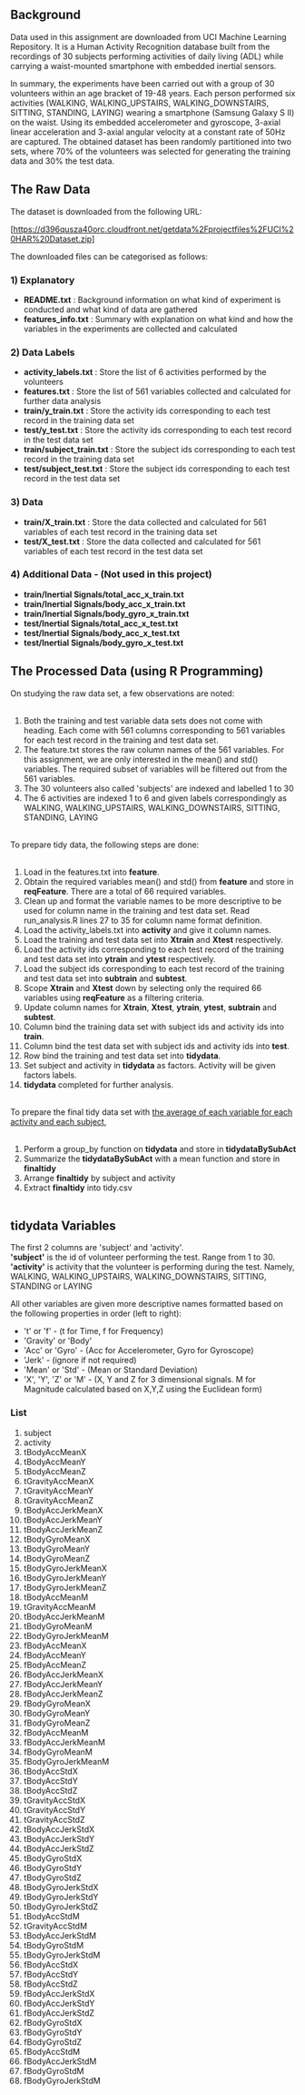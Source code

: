 ## Background
Data used in this assignment are downloaded from UCI Machine Learning Repository.  It is a Human Activity Recognition database built from the recordings of 30 subjects performing activities of daily living (ADL) while carrying a waist-mounted smartphone with embedded inertial sensors.
	
In summary, the experiments have been carried out with a group of 30 volunteers within an age bracket of 19-48 years. Each person performed six activities (WALKING, WALKING_UPSTAIRS, WALKING_DOWNSTAIRS, SITTING, STANDING, LAYING) wearing a smartphone (Samsung Galaxy S II) on the waist. 
Using its embedded accelerometer and gyroscope, 3-axial linear acceleration and 3-axial angular velocity at a constant rate of 50Hz are captured. The obtained dataset has been randomly partitioned into two sets, where 70% of the volunteers was selected for generating the training data and 30% the test data. 


## The Raw Data
The dataset is downloaded from the following URL:

[https://d396qusza40orc.cloudfront.net/getdata%2Fprojectfiles%2FUCI%20HAR%20Dataset.zip]

The downloaded files can be categorised as follows:
### 1) Explanatory
* <B>README.txt</B> : Background information on what kind of experiment is conducted and what kind of data are gathered
* <B>features_info.txt</B> : Summary with explanation on what kind and how the variables in the experiments are collected and calculated

### 2) Data Labels
* <B>activity_labels.txt</B> : Store the list of 6 activities performed by the volunteers
* <B>features.txt</B> : Store the list of 561 variables collected and calculated for further data analysis
* <B>train/y_train.txt</B> : Store the activity ids corresponding to each test record in the training data set 
* <B>test/y_test.txt</B> : Store the activity ids corresponding to each test record in the test data set 
* <B>train/subject_train.txt</B> : Store the subject ids corresponding to each test record in the training data set 
* <B>test/subject_test.txt</B> : Store the subject ids corresponding to each test record in the test data set 

### 3) Data
* <B>train/X_train.txt</B> : Store the data collected and calculated for 561 variables of each test record in the training data set
* <B>test/X_test.txt</B> : Store the data collected and calculated for 561 variables of each test record in the test data set

### 4) Additional Data - (Not used in this project)
* <B>train/Inertial Signals/total_acc_x_train.txt</B>
* <B>train/Inertial Signals/body_acc_x_train.txt</B>
* <B>train/Inertial Signals/body_gyro_x_train.txt</B>
* <B>test/Inertial Signals/total_acc_x_test.txt</B>
* <B>test/Inertial Signals/body_acc_x_test.txt</B>
* <B>test/Inertial Signals/body_gyro_x_test.txt</B>



## The Processed Data (using R Programming)
On studying the raw data set, a few observations are noted:<br><br>
1. Both the training and test variable data sets does not come with heading.  Each come with 561 columns corresponding to 561 variables for each test record in the training and test data set.<br>
2. The feature.txt stores the raw column names of the 561 variables.  For this assignment, we are only interested in the mean() and std() variables.  The required subset of variables will be filtered out from the 561 variables.<br>
3. The 30 volunteers also called 'subjects' are indexed and labelled 1 to 30<br>
4. The 6 activities are indexed 1 to 6 and given labels correspondingly as WALKING, WALKING_UPSTAIRS, WALKING_DOWNSTAIRS, SITTING, STANDING, LAYING<br><br>

To prepare tidy data, the following steps are done:<br><br>
1. Load in the features.txt into <B>feature</B>.<br>
2. Obtain the required variables mean() and std() from <B>feature</B> and store in <B>reqFeature</B>.  There are a total of 66 required variables.<br>
3. Clean up and format the variable names to be more descriptive to be used for column name in the training and test data set.  Read run_analysis.R lines 27 to 35 for column name format definition.<br>
4. Load the activity_labels.txt into <B>activity</B> and give it column names.<br>
5. Load the training and test data set into <B>Xtrain</B> and <B>Xtest</B> respectively.<br>
6. Load the activity ids corresponding to each test record of the training and test data set into <B>ytrain</B> and <B>ytest</B> respectively.<br>
7. Load the subject ids corresponding to each test record of the training and test data set into <B>subtrain</B> and <B>subtest</B>.<br>
8. Scope <B>Xtrain</B> and <B>Xtest</B> down by selecting only the required 66 variables using <B>reqFeature</B> as a filtering criteria.<br>
9. Update column names for <B>Xtrain</B>, <B>Xtest</B>, <B>ytrain</B>, <B>ytest</B>, <B>subtrain</B> and <B>subtest</B>.<br>
10. Column bind the training data set with subject ids and activity ids into <B>train</B>.<br>
11. Column bind the test data set with subject ids and activity ids into <B>test</B>.<br>
12. Row bind the training and test data set into <B>tidydata</B>.<br>
13. Set subject and activity in <B>tidydata</B> as factors.  Activity will be given factors labels.<br>
14. <B>tidydata</B> completed for further analysis.<br><br>

To prepare the final tidy data set with <U>the average of each variable for each activity and each subject</U>,<br><br>
1. Perform a group_by function on <B>tidydata</B> and store in <B>tidydataBySubAct</B><br>
2. Summarize the <B>tidydataBySubAct</B> with a mean function and store in <B>finaltidy</B><br>
3. Arrange <B>finaltidy</B> by subject and activity<br>
4. Extract <B>finaltidy</B> into tidy.csv<br><br>

## tidydata Variables

The first 2 columns are 'subject' and 'activity'.<br>
<B>'subject'</B> is the id of volunteer performing the test.  Range from 1 to 30.<br>
<B>'activity'</B> is activity that the volunteer is performing during the test.  Namely, WALKING, WALKING_UPSTAIRS, WALKING_DOWNSTAIRS, SITTING, STANDING or LAYING<br>

All other variables are given more descriptive names formatted based on the following properties in order (left to right):<br>
* 't' or 'f' - (t for Time, f for Frequency)<br>
* 'Gravity' or 'Body'<br>
* 'Acc' or 'Gyro' - (Acc for Accelerometer, Gyro for Gyroscope)<br>
* 'Jerk' - (ignore if not required)<br>
* 'Mean' or 'Std' - (Mean or Standard Deviation)<br>
* 'X', 'Y', 'Z' or 'M' - (X, Y and Z for 3 dimensional signals.  M for Magnitude calculated based on X,Y,Z using the Euclidean form) <br>

### List
1. subject<br>
2. activity<br>
3. tBodyAccMeanX<br>
4. tBodyAccMeanY<br>
5. tBodyAccMeanZ<br>
6. tGravityAccMeanX<br>
7. tGravityAccMeanY<br>
8. tGravityAccMeanZ<br>
9. tBodyAccJerkMeanX<br>
10. tBodyAccJerkMeanY<br>
11. tBodyAccJerkMeanZ<br>
12. tBodyGyroMeanX<br>
13. tBodyGyroMeanY<br>
14. tBodyGyroMeanZ<br>
15. tBodyGyroJerkMeanX<br>
16. tBodyGyroJerkMeanY<br>
17. tBodyGyroJerkMeanZ<br>
18. tBodyAccMeanM<br>
19. tGravityAccMeanM<br>
20. tBodyAccJerkMeanM<br>
21. tBodyGyroMeanM<br>
22. tBodyGyroJerkMeanM<br>
23. fBodyAccMeanX<br>
24. fBodyAccMeanY<br>
25. fBodyAccMeanZ<br>
26. fBodyAccJerkMeanX<br>
27. fBodyAccJerkMeanY<br>
28. fBodyAccJerkMeanZ<br>
29. fBodyGyroMeanX<br>
30. fBodyGyroMeanY<br>
31. fBodyGyroMeanZ<br>
32. fBodyAccMeanM<br>
33. fBodyAccJerkMeanM<br>
34. fBodyGyroMeanM<br>
35. fBodyGyroJerkMeanM<br>
36. tBodyAccStdX<br>
37. tBodyAccStdY<br>
38. tBodyAccStdZ<br>
39. tGravityAccStdX<br>
40. tGravityAccStdY<br>
41. tGravityAccStdZ<br>
42. tBodyAccJerkStdX<br>
43. tBodyAccJerkStdY<br>
44. tBodyAccJerkStdZ<br>
45. tBodyGyroStdX<br>
46. tBodyGyroStdY<br>
47. tBodyGyroStdZ<br>
48. tBodyGyroJerkStdX<br>
49. tBodyGyroJerkStdY<br>
50. tBodyGyroJerkStdZ<br>
51. tBodyAccStdM<br>
52. tGravityAccStdM<br>
53. tBodyAccJerkStdM<br>
54. tBodyGyroStdM<br>
55. tBodyGyroJerkStdM<br>
56. fBodyAccStdX<br>
57. fBodyAccStdY<br>
58. fBodyAccStdZ<br>
59. fBodyAccJerkStdX<br>
60. fBodyAccJerkStdY<br>
61. fBodyAccJerkStdZ<br>
62. fBodyGyroStdX<br>
63. fBodyGyroStdY<br>
64. fBodyGyroStdZ<br>
65. fBodyAccStdM<br>
66. fBodyAccJerkStdM<br>
67. fBodyGyroStdM<br>
68. fBodyGyroJerkStdM<br>
